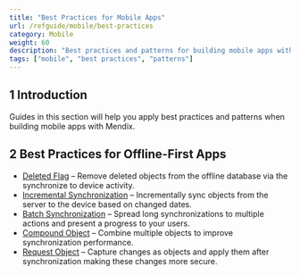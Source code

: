 ```yaml
---
title: "Best Practices for Mobile Apps"
url: /refguide/mobile/best-practices
category: Mobile
weight: 60
description: "Best practices and patterns for building mobile apps with Mendix."
tags: ["mobile", "best practices", "patterns"]
---
```


## 1 Introduction

Guides in this section will help you apply best practices and patterns when building mobile apps with Mendix.

## 2 Best Practices for Offline-First Apps

* [Deleted Flag](/refguide/mobile/best-practices/deleted-flag) – Remove deleted objects from the offline database via the synchronize to device activity.
* [Incremental Synchronization](/refguide/mobile/best-practices/incremental-synchronization) – Incrementally sync objects from the server to the device based on changed dates.
* [Batch Synchronization](/refguide/mobile/best-practices/batch-synchronization) – Spread long synchronizations to multiple actions and present a progress to your users.
* [Compound Object](/refguide/mobile/best-practices/compound-object) – Combine multiple objects to improve synchronization performance.
* [Request Object](/refguide/mobile/best-practices/request-object) – Capture changes as objects and apply them after synchronization making these changes more secure.
